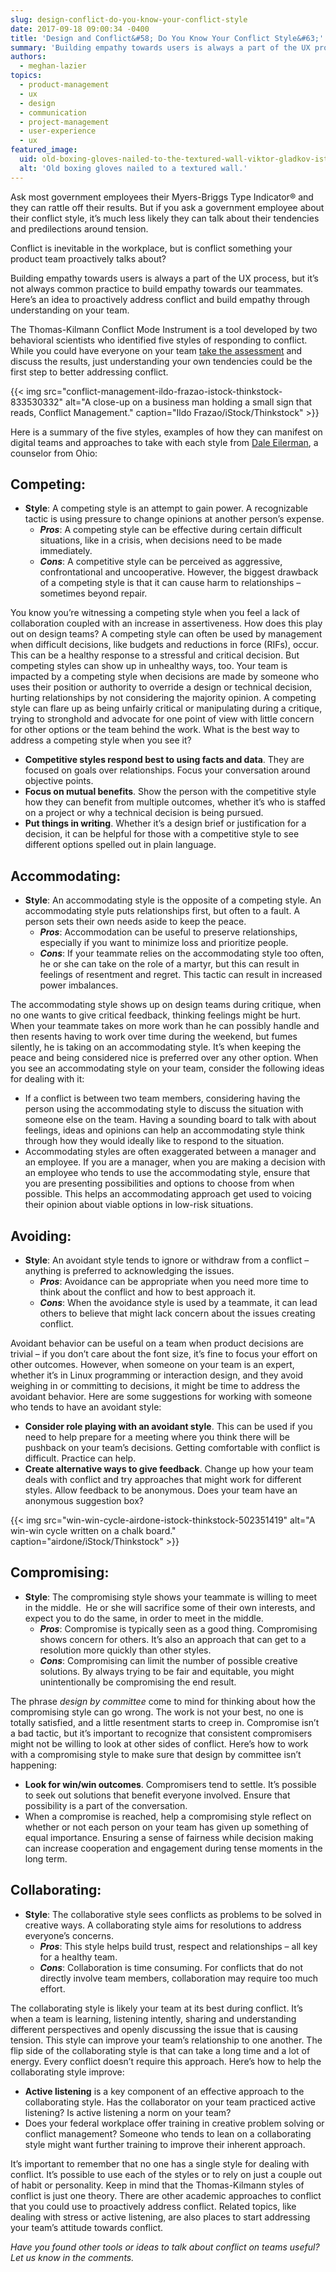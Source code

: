 ```yaml
---
slug: design-conflict-do-you-know-your-conflict-style
date: 2017-09-18 09:00:34 -0400
title: 'Design and Conflict&#58; Do You Know Your Conflict Style&#63;'
summary: 'Building empathy towards users is always a part of the UX process, but it’s not always common practice to build empathy towards our teammates. Here’s an idea to proactively address conflict and build empathy through understanding on your team.'
authors:
  - meghan-lazier
topics:
  - product-management
  - ux
  - design
  - communication
  - project-management
  - user-experience
  - ux
featured_image:
  uid: old-boxing-gloves-nailed-to-the-textured-wall-viktor-gladkov-istock-thinkstock-506102725
  alt: 'Old boxing gloves nailed to a textured wall.'
---
```


Ask most government employees their Myers-Briggs Type Indicator® and they can rattle off their results. But if you ask a government employee about their conflict style, it’s much less likely they can talk about their tendencies and predilections around tension.

Conflict is inevitable in the workplace, but is conflict something your product team proactively talks about?

Building empathy towards users is always a part of the UX process, but it’s not always common practice to build empathy towards our teammates. Here’s an idea to proactively address conflict and build empathy through understanding on your team.

The Thomas-Kilmann Conflict Mode Instrument is a tool developed by two behavioral scientists who identified five styles of responding to conflict. While you could have everyone on your team [take the assessment](https://www.talent.wisc.edu/home/Portals/0/conflict_styles_assessment.pdf) and discuss the results, just understanding your own tendencies could be the first step to better addressing conflict.

{{< img src="conflict-management-ildo-frazao-istock-thinkstock-833530332" alt="A close-up on a business man holding a small sign that reads, Conflict Management." caption="Ildo Frazao/iStock/Thinkstock" >}}

Here is a summary of the five styles, examples of how they can manifest on digital teams and approaches to take with each style from [Dale Eilerman](http://www.mediate.com/articles/eilermanD4.cfm?nl=108), a counselor from Ohio:

## Competing:

*   **Style**: A competing style is an attempt to gain power. A recognizable tactic is using pressure to change opinions at another person’s expense.
    *   _**Pros**_: A competing style can be effective during certain difficult situations, like in a crisis, when decisions need to be made immediately.
    *   _**Cons**_: A competitive style can be perceived as aggressive, confrontational and uncooperative. However, the biggest drawback of a competing style is that it can cause harm to relationships – sometimes beyond repair.

You know you’re witnessing a competing style when you feel a lack of collaboration coupled with an increase in assertiveness. How does this play out on design teams? A competing style can often be used by management when difficult decisions, like budgets and reductions in force (RIFs), occur. This can be a healthy response to a stressful and critical decision. But competing styles can show up in unhealthy ways, too. Your team is impacted by a competing style when decisions are made by someone who uses their position or authority to override a design or technical decision, hurting relationships by not considering the majority opinion. A competing style can flare up as being unfairly critical or manipulating during a critique, trying to stronghold and advocate for one point of view with little concern for other options or the team behind the work. What is the best way to address a competing style when you see it?

*   **Competitive styles respond best to using facts and data**. They are focused on goals over relationships. Focus your conversation around objective points.
*   **Focus on mutual benefits**. Show the person with the competitive style how they can benefit from multiple outcomes, whether it’s who is staffed on a project or why a technical decision is being pursued.
*   **Put things in writing**. Whether it’s a design brief or justification for a decision, it can be helpful for those with a competitive style to see different options spelled out in plain language.

## Accommodating:

*   **Style**: An accommodating style is the opposite of a competing style. An accommodating style puts relationships first, but often to a fault. A person sets their own needs aside to keep the peace.
    *   _**Pros**_: Accommodation can be useful to preserve relationships, especially if you want to minimize loss and prioritize people.
    *   _**Cons**_: If your teammate relies on the accommodating style too often, he or she can take on the role of a martyr, but this can result in feelings of resentment and regret. This tactic can result in increased power imbalances.

The accommodating style shows up on design teams during critique, when no one wants to give critical feedback, thinking feelings might be hurt. When your teammate takes on more work than he can possibly handle and then resents having to work over time during the weekend, but fumes silently, he is taking on an accommodating style. It’s when keeping the peace and being considered nice is preferred over any other option. When you see an accommodating style on your team, consider the following ideas for dealing with it:

*   If a conflict is between two team members, considering having the person using the accommodating style to discuss the situation with someone else on the team. Having a sounding board to talk with about feelings, ideas and opinions can help an accommodating style think through how they would ideally like to respond to the situation.
*   Accommodating styles are often exaggerated between a manager and an employee. If you are a manager, when you are making a decision with an employee who tends to use the accommodating style, ensure that you are presenting possibilities and options to choose from when possible. This helps an accommodating approach get used to voicing their opinion about viable options in low-risk situations.

## Avoiding:

*   **Style**: An avoidant style tends to ignore or withdraw from a conflict – anything is preferred to acknowledging the issues.
    *   _**Pros**_: Avoidance can be appropriate when you need more time to think about the conflict and how to best approach it.
    *   _**Cons**_: When the avoidance style is used by a teammate, it can lead others to believe that might lack concern about the issues creating conflict.

Avoidant behavior can be useful on a team when product decisions are trivial – if you don’t care about the font size, it’s fine to focus your effort on other outcomes. However, when someone on your team is an expert, whether it’s in Linux programming or interaction design, and they avoid weighing in or committing to decisions, it might be time to address the avoidant behavior. Here are some suggestions for working with someone who tends to have an avoidant style:

*   **Consider role playing with an avoidant style**. This can be used if you need to help prepare for a meeting where you think there will be pushback on your team’s decisions. Getting comfortable with conflict is difficult. Practice can help.
*   **Create alternative ways to give feedback**. Change up how your team deals with conflict and try approaches that might work for different styles. Allow feedback to be anonymous. Does your team have an anonymous suggestion box?

{{< img src="win-win-cycle-airdone-istock-thinkstock-502351419" alt="A win-win cycle written on a chalk board." caption="airdone/iStock/Thinkstock" >}}

## Compromising:

*   **Style**: The compromising style shows your teammate is willing to meet in the middle.  He or she will sacrifice some of their own interests, and expect you to do the same, in order to meet in the middle.
    *   _**Pros**_: Compromise is typically seen as a good thing. Compromising shows concern for others. It’s also an approach that can get to a resolution more quickly than other styles.
    *   _**Cons**_: Compromising can limit the number of possible creative solutions. By always trying to be fair and equitable, you might unintentionally be compromising the end result.

The phrase _design by committee_ come to mind for thinking about how the compromising style can go wrong. The work is not your best, no one is totally satisfied, and a little resentment starts to creep in. Compromise isn’t a bad tactic, but it’s important to recognize that consistent compromisers might not be willing to look at other sides of conflict. Here’s how to work with a compromising style to make sure that design by committee isn’t happening:

*   **Look for win/win outcomes**. Compromisers tend to settle. It’s possible to seek out solutions that benefit everyone involved. Ensure that possibility is a part of the conversation.
*   When a compromise is reached, help a compromising style reflect on whether or not each person on your team has given up something of equal importance. Ensuring a sense of fairness while decision making can increase cooperation and engagement during tense moments in the long term.

## Collaborating:

*   **Style**: The collaborative style sees conflicts as problems to be solved in creative ways. A collaborating style aims for resolutions to address everyone’s concerns.
    *   _**Pros**_: This style helps build trust, respect and relationships – all key for a healthy team.
    *   _**Cons**_: Collaboration is time consuming. For conflicts that do not directly involve team members, collaboration may require too much effort.

The collaborating style is likely your team at its best during conflict. It’s when a team is learning, listening intently, sharing and understanding different perspectives and openly discussing the issue that is causing tension. This style can improve your team’s relationship to one another. The flip side of the collaborating style is that can take a long time and a lot of energy. Every conflict doesn’t require this approach. Here’s how to help the collaborating style improve:

*   **Active listening** is a key component of an effective approach to the collaborating style. Has the collaborator on your team practiced active listening? Is active listening a norm on your team?
*   Does your federal workplace offer training in creative problem solving or conflict management? Someone who tends to lean on a collaborating style might want further training to improve their inherent approach.

It’s important to remember that no one has a single style for dealing with conflict. It’s possible to use each of the styles or to rely on just a couple out of habit or personality. Keep in mind that the Thomas-Kilmann styles of conflict is just one theory. There are other academic approaches to conflict that you could use to proactively address conflict. Related topics, like dealing with stress or active listening, are also places to start addressing your team’s attitude towards conflict.

_Have you found other tools or ideas to talk about conflict on teams useful? Let us know in the comments._
